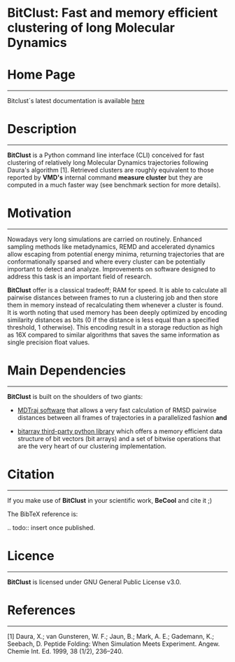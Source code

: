 BitClust: Fast and memory efficient clustering of long Molecular Dynamics
=========================================================================

# Home Page
-----------

Bitclust´s latest documentation is available [here](https://bitclust.readthedocs.io/en/latest/) 


# Description
-------------

**BitClust** is a Python command line interface (CLI) conceived for fast
clustering of relatively long Molecular Dynamics trajectories following
Daura's algorithm [1]. Retrieved clusters are roughly equivalent to those
reported by **VMD's** internal command **measure cluster** but they are computed in a
much faster way (see benchmark section for more details).


# Motivation
------------

Nowadays very long simulations are carried on routinely. Enhanced sampling
methods like metadynamics, REMD and accelerated dynamics allow escaping from
potential energy minima, returning trajectories that are conformationally sparsed
and where every cluster can be potentially important to detect and analyze. Improvements
on software designed to address this task is an important field of research.

**BitClust** offer is a classical tradeoff; RAM for speed. It is able to
calculate all pairwise distances between frames to run a clustering job and
then store them in memory instead of recalculating them whenever a cluster is found.
It is worth noting that used memory has been deeply optimized by encoding similarity distances
as bits (0 if the distance is less equal than a specified threshold, 1 otherwise).
This encoding result in a storage reduction as high as 16X compared to similar algorithms
that saves the same information as single precision float values.


# Main Dependencies
-------------------

**BitClust** is built on the shoulders of two giants:

 *  [MDTraj software](http://mdtraj.org/1.9.0/)  that allows a very fast
    calculation of RMSD pairwise distances between all frames of trajectories in
    a parallelized fashion **and**

 * [bitarray third-party python library](https://pypi.org/project/bitarray/) 
   which offers a memory efficient data structure of bit vectors (bit arrays)
   and a set of bitwise operations that are the very heart of our clustering
   implementation.


# Citation
----------
If you make use of **BitClust** in your scientific work, **BeCool** and cite it ;)

The BibTeX reference is:

.. todo::
  insert once published.


# Licence
---------

**BitClust** is licensed under GNU General Public License v3.0.
  
  
# References
------------
[1] Daura, X.; van Gunsteren, W. F.; Jaun, B.; Mark, A. E.; Gademann, K.; Seebach, D. Peptide Folding: When Simulation Meets Experiment. Angew. Chemie Int. Ed. 1999, 38 (1/2), 236–240.

